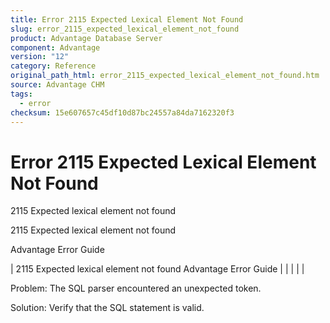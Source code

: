 ```yaml
---
title: Error 2115 Expected Lexical Element Not Found
slug: error_2115_expected_lexical_element_not_found
product: Advantage Database Server
component: Advantage
version: "12"
category: Reference
original_path_html: error_2115_expected_lexical_element_not_found.htm
source: Advantage CHM
tags:
  - error
checksum: 15e607657c45df10d87bc24557a84da7162320f3
---
```


# Error 2115 Expected Lexical Element Not Found

2115 Expected lexical element not found

2115 Expected lexical element not found

Advantage Error Guide

| 2115 Expected lexical element not found  Advantage Error Guide |  |  |  |  |

Problem: The SQL parser encountered an unexpected token.

Solution: Verify that the SQL statement is valid.
